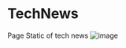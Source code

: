 # TechNews
Page Static of tech news
![image](https://user-images.githubusercontent.com/79670670/178808361-21561c5b-e384-4e96-a966-3f8e392ac4a1.png)
